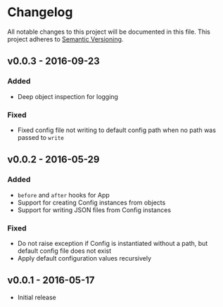 # Changelog
All notable changes to this project will be documented in this file.
This project adheres to [Semantic Versioning](http://semver.org/).

## v0.0.3 - 2016-09-23
### Added
- Deep object inspection for logging

### Fixed
- Fixed config file not writing to default config path when no path was passed to `write`  

## v0.0.2 - 2016-05-29
### Added
- `before` and `after` hooks for App
- Support for creating Config instances from objects
- Support for writing JSON files from Config instances

### Fixed
- Do not raise exception if Config is instantiated without a path, but default config file does not exist
- Apply default configuration values recursively

## v0.0.1 - 2016-05-17
- Initial release